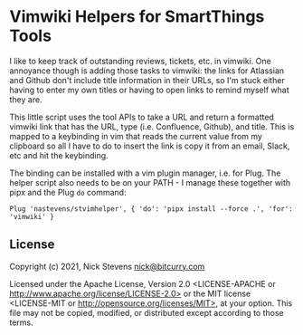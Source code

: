 # Vimwiki Helpers for SmartThings Tools

I like to keep track of outstanding reviews, tickets, etc. in vimwiki. One
annoyance though is adding those tasks to vimwiki: the links for Atlassian and
Github don't include title information in their URLs, so I'm stuck either
having to enter my own titles or having to open links to remind myself what
they are.

This little script uses the tool APIs to take a URL and return a formatted
vimwiki link that has the URL, type (i.e. Confluence, Github), and title. This
is mapped to a keybinding in vim that reads the current value from my
clipboard so all I have to do to insert the link is copy it from an email,
Slack, etc and hit the keybinding.

The binding can be installed with a vim plugin manager, i.e. for Plug. The
helper script also needs to be on your PATH - I manage these together with
pipx and the Plug `do` command:

```vim
Plug 'nastevens/stvimhelper', { 'do': 'pipx install --force .', 'for': 'vimwiki' }
```

## License

Copyright (c) 2021, Nick Stevens <nick@bitcurry.com>

Licensed under the Apache License, Version 2.0 <LICENSE-APACHE or
http://www.apache.org/license/LICENSE-2.0> or the MIT license <LICENSE-MIT or
http://opensource.org/licenses/MIT>, at your option. This file may not be
copied, modified, or distributed except according to those terms.

